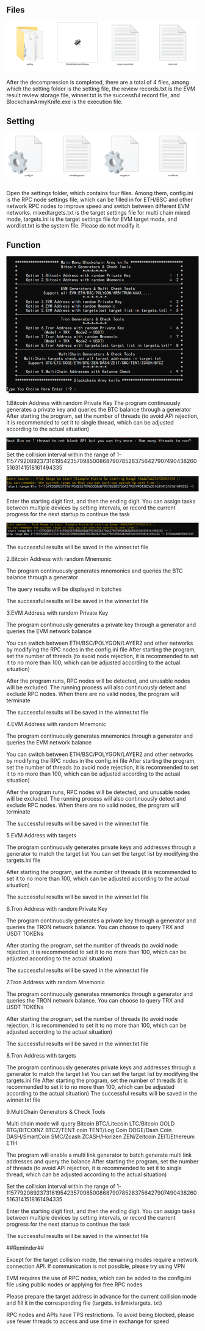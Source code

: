 ## Files ##
![](https://github.com/LanceHez/Blockchain_Army_Knife-wallet-cracker-with-multichian/blob/main/PICs/1.png)

After the decompression is completed, there are a total of 4 files, among which the setting folder is the setting file, the review records.txt is the EVM result review storage file, winner.txt is the successful record file, and BlockchainArmyKnife.exe is the execution file.

## Setting ##
![](https://github.com/LanceHez/Blockchain_Army_Knife-wallet-cracker-with-multichian/blob/main/PICs/2.png)

Open the settings folder, which contains four files. Among them, config.ini is the RPC node settings file, which can be filled in for ETH/BSC and other network RPC nodes to improve speed and switch between different EVM networks. mixedtargets.txt is the target settings file for multi chain mixed mode, targets.ini is the target settings file for EVM target mode, and wordlist.txt is the system file. Please do not modify it.

## Function ##

![](https://github.com/LanceHez/Blockchain_Army_Knife-wallet-cracker-with-multichian/blob/main/PICs/3.png)

1.Bitcoin Address with random Private Key
The program continuously generates a private key and queries the BTC balance through a generator
After starting the program, set the number of threads (to avoid API rejection, it is recommended to set it to single thread, which can be adjusted according to the actual situation)

![](https://github.com/LanceHez/Blockchain_Army_Knife-wallet-cracker-with-multichian/blob/main/PICs/4.png)
Set the collision interval within the range of 1-1157792089237316195423570985008687907852837564279074904382605163141518161494335

![](https://github.com/LanceHez/Blockchain_Army_Knife-wallet-cracker-with-multichian/blob/main/PICs/5.png)

Enter the starting digit first, and then the ending digit. You can assign tasks between multiple devices by setting intervals, or record the current progress for the next startup to continue the task

![](https://github.com/LanceHez/Blockchain_Army_Knife-wallet-cracker-with-multichian/blob/main/PICs/6.png)

The successful results will be saved in the winner.txt file

2.Bitcoin Address with random Mnemonic

The program continuously generates mnemonics and queries the BTC balance through a generator

The query results will be displayed in batches

The successful results will be saved in the winner.txt file

3.EVM Address with random Private Key

The program continuously generates a private key through a generator and queries the EVM network balance

You can switch between ETH/BSC/POLYGON/LAYER2 and other networks by modifying the RPC nodes in the config.ini file
After starting the program, set the number of threads (to avoid node rejection, it is recommended to set it to no more than 100, which can be adjusted according to the actual situation)

After the program runs, RPC nodes will be detected, and unusable nodes will be excluded. The running process will also continuously detect and exclude RPC nodes. When there are no valid nodes, the program will terminate

The successful results will be saved in the winner.txt file

4.EVM Address with random Mnemonic

The program continuously generates mnemonics through a generator and queries the EVM network balance

You can switch between ETH/BSC/POLYGON/LAYER2 and other networks by modifying the RPC nodes in the config.ini file
After starting the program, set the number of threads (to avoid node rejection, it is recommended to set it to no more than 100, which can be adjusted according to the actual situation)

After the program runs, RPC nodes will be detected, and unusable nodes will be excluded. The running process will also continuously detect and exclude RPC nodes. When there are no valid nodes, the program will terminate

The successful results will be saved in the winner.txt file

5.EVM Address with targets

The program continuously generates private keys and addresses through a generator to match the target list
You can set the target list by modifying the targets.ini file

After starting the program, set the number of threads (it is recommended to set it to no more than 100, which can be adjusted according to the actual situation)

The successful results will be saved in the winner.txt file

6.Tron Address with random Private Key

The program continuously generates a private key through a generator and queries the TRON network balance. You can choose to query TRX and USDT TOKENs

After starting the program, set the number of threads (to avoid node rejection, it is recommended to set it to no more than 100, which can be adjusted according to the actual situation)

The successful results will be saved in the winner.txt file

7.Tron Address with random Mnemonic

The program continuously generates mnemonics through a generator and queries the TRON network balance. You can choose to query TRX and USDT TOKENs

After starting the program, set the number of threads (to avoid node rejection, it is recommended to set it to no more than 100, which can be adjusted according to the actual situation)

The successful results will be saved in the winner.txt file

8.Tron Address with targets

The program continuously generates private keys and addresses through a generator to match the target list
You can set the target list by modifying the targets.ini file
After starting the program, set the number of threads (it is recommended to set it to no more than 100, which can be adjusted according to the actual situation)
The successful results will be saved in the winner.txt file

9.MultiChain Generators & Check Tools

Multi chain mode will query Bitcoin BTC/Litecoin LTC/Bitcoin GOLD BTG/BITCOINZ BTCZ/TENT coin TENT/Log Coin DOGE/Dash Coin DASH/SmartCoin SMC/Zcash ZCASH/Horizen ZEN/Zeitcoin ZEIT/Ethereum ETH

The program will enable a multi link generator to batch generate multi link addresses and query the balance
After starting the program, set the number of threads (to avoid API rejection, it is recommended to set it to single thread, which can be adjusted according to the actual situation)

Set the collision interval within the range of 1-1157792089237316195423570985008687907852837564279074904382605163141518161494335

Enter the starting digit first, and then the ending digit. You can assign tasks between multiple devices by setting intervals, or record the current progress for the next startup to continue the task

The successful results will be saved in the winner.txt file

##Reminder##

Except for the target collision mode, the remaining modes require a network connection API. If communication is not possible, please try using VPN

EVM requires the use of RPC nodes, which can be added to the config.ini file using public nodes or applying for free RPC nodes

Please prepare the target address in advance for the current collision mode and fill it in the corresponding file (targets. ini&mixtargets. txt)

RPC nodes and APIs have TPS restrictions. To avoid being blocked, please use fewer threads to access and use time in exchange for speed


